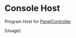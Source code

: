 # Console Host

Program Host for [PanelController](https://github.com/Narwhalsss360/PanelController)

[Usage]